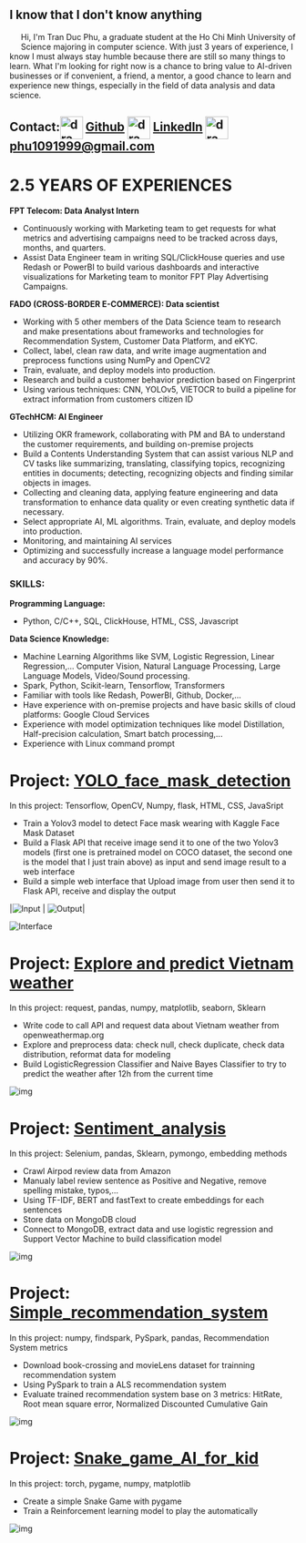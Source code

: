 ## I know that I don't know anything
<html>
<head>
  <style>
    im {
      padding-top: 10px;
      padding-bottom: 10px;
      padding-left: 10px;
      padding-right: 10px;
    }
  </style>
</head>
<body>
<div style="clear: both;">
  <im style="float: left; margin-right 1em;">
    <img src="images/avatar.png" alt="">
  </im>
  <div>
    <p>Hi, I'm Tran Duc Phu, a graduate student at the Ho Chi Minh University of Science majoring in computer science. With just 3 years of experience, I know I must always stay humble because there are still so many things to learn. What I'm looking for right now is a chance to bring value to AI-driven businesses or if convenient, a friend, a mentor, a good chance to learn and experience new things, especially in the field of data analysis and data science. </p> 
  </div>
</div>
</body>
</html>

## Contact:<img align="center" src="images/github_PNG28.png" alt="drawing" style="width:40px;"/> <a href="https://github.com/TranPhu1999">Github</a> <img align="center" src="images/linkIn_icon.jpg" alt="drawing" style="width:40px;"/> <a href="https://www.linkedin.com/in/tran-duc-phu-505841192/">LinkedIn</a> <img align="center" src="images/Gmail_logo.png" alt="drawing" style="width:40px;"/><a>phu1091999@gmail.com</a>

# 2.5 YEARS OF EXPERIENCES

<b> FPT Telecom: Data Analyst Intern</b>
- Continuously working with Marketing team to get requests for what metrics and advertising campaigns need to be tracked across days, months, and quarters.
- Assist Data Engineer team in writing SQL/ClickHouse queries and use Redash or PowerBI to build various dashboards and interactive visualizations for Marketing team to monitor FPT Play Advertising Campaigns.

<b> FADO (CROSS-BORDER E-COMMERCE): Data scientist</b>
- Working with 5 other members of the Data Science team to research and make presentations about frameworks and technologies for Recommendation System, Customer Data Platform, and eKYC.
- Collect, label, clean raw data, and write image augmentation and preprocess functions using NumPy and OpenCV2
- Train, evaluate, and deploy models into production.
- Research and build a customer behavior prediction based on Fingerprint
- Using various techniques: CNN, YOLOv5, VIETOCR to build a pipeline for extract information from customers citizen ID

<b> GTechHCM: AI Engineer</b>
- Utilizing OKR framework, collaborating with PM and BA to understand the customer requirements, and building on-premise projects
- Build a Contents Understanding System that can assist various NLP and CV tasks like summarizing, translating, classifying topics, recognizing entities in documents; detecting, recognizing objects and finding similar objects in images.
- Collecting and cleaning data, applying feature engineering and data transformation to enhance data quality or even creating synthetic data if necessary. 
- Select appropriate AI, ML algorithms. Train, evaluate, and deploy models into production.
- Monitoring, and maintaining AI services
- Optimizing and successfully increase a language model performance and accuracy by 90%.

### SKILLS:
<b> Programming Language: </b>
- Python, C/C++, SQL, ClickHouse, HTML, CSS, Javascript

<b> Data Science Knowledge:</b>
- Machine Learning Algorithms like SVM, Logistic Regression, Linear Regression,... Computer Vision, Natural Language Processing, Large Language Models, Video/Sound processing.
- Spark, Python, Scikit-learn, Tensorflow, Transformers
- Familiar with tools like Redash, PowerBI, Github, Docker,...
- Have experience with on-premise projects and have basic skills of cloud platforms: Google Cloud Services
- Experience with model optimization techniques like model Distillation, Half-precision calculation, Smart batch processing,...
- Experience with Linux command prompt

# Project: [YOLO_face_mask_detection](https://github.com/TranPhu1999/YOLO_face_mask_detection)
In this project: Tensorflow, OpenCV, Numpy, flask, HTML, CSS, JavaSript
- Train a Yolov3 model to detect Face mask wearing with Kaggle Face Mask Dataset
- Build a Flask API that receive image send it to one of the two Yolov3 models (first one is pretrained model on COCO dataset, the second one is the model that I just train above) as input and send image result to a web interface 
- Build a simple web interface that Upload image from user then send it to Flask API, receive and display the output 

|![Input](images/maksssksksss0.png) | ![Output](images/download.png)|

![Interface](/images/image.png)


# Project: [Explore and predict Vietnam weather](https://github.com/TranPhu1999/Explore_Predict_Vietnam-weather)
In this project: request, pandas, numpy,  matplotlib, seaborn, Sklearn
- Write code to call API and request data about Vietnam weather from openweathermap.org 
- Explore and preprocess data: check null, check duplicate, check data distribution, reformat data for modeling 
- Build LogisticRegression Classifier and Naive Bayes Classifier to try to predict the weather after 12h from the current time 

![img](images/Explore_Predict_Vietnam%20weather.png)


# Project: [Sentiment_analysis](https://github.com/TranPhu1999/Sentiment_analysis)
In this project: Selenium, pandas, Sklearn, pymongo, embedding methods
- Crawl Airpod review data from Amazon 
- Manualy label review sentence as Positive and Negative, remove spelling mistake, typos,... 
- Using TF-IDF, BERT and fastText to create embeddings for each sentences
- Store data on MongoDB cloud
- Connect to MongoDB, extract data and use logistic regression and Support Vector Machine to build classification model

![img](images/Sentiment_analysis_project.png)

# Project: [Simple_recommendation_system](https://github.com/TranPhu1999/Simple_recommendation_system)
In this project: numpy, findspark, PySpark, pandas, Recommendation System metrics
- Download book-crossing and movieLens dataset for trainning recommendation system
- Using PySpark to train a ALS recommendation system
- Evaluate trained recommendation system base on 3 metrics: HitRate, Root mean square error, Normalized Discounted Cumulative Gain

![img](images/Recommendation_system.png)

# Project: [Snake_game_AI_for_kid](https://github.com/TranPhu1999/Snake_reinforcement_learning)
In this project: torch, pygame, numpy, matplotlib
- Create a simple Snake Game with pygame
- Train a Reinforcement learning model to play the automatically

![img](images/SnakeGame.png)







